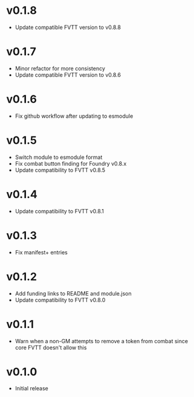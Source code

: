 # v0.1.8

- Update compatible FVTT version to v0.8.8

# v0.1.7

- Minor refactor for more consistency
- Update compatible FVTT version to v0.8.6

# v0.1.6

- Fix github workflow after updating to esmodule

# v0.1.5

- Switch module to esmodule format
- Fix combat button finding for Foundry v0.8.x
- Update compatibility to FVTT v0.8.5

# v0.1.4

- Update compatibility to FVTT v0.8.1

# v0.1.3

- Fix manifest+ entries

# v0.1.2

- Add funding links to README and module.json
- Update compatibility to FVTT v0.8.0

# v0.1.1

- Warn when a non-GM attempts to remove a token from combat since core FVTT doesn't allow this

# v0.1.0

- Initial release
